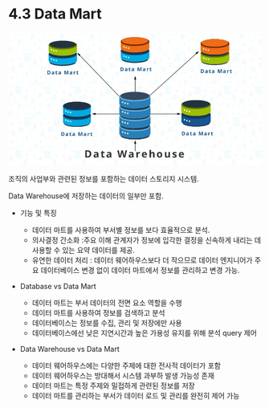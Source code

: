 # 4.3 Data Mart

![Untitled](./images/1.2_data_mart.png)
    
조직의 사업부와 관련된 정보를 포함하는 데이터 스토리지 시스템. 

Data Warehouse에 저장하는 데이터의 일부만 포함.

- 기능 및 특징
    - 데이터 마트를 사용하여 부서별 정보를 보다 효율적으로 분석.
    - 의사결정 간소화 :주요 이해 관계자가 정보에 입각한 결정을 신속하게 내리는 데 사용할 수 있는 요약 데이터를 제공.
    - 유연한 데이터 처리 : 데이터 웨어하우스보다 더 작으므로 데이터 엔지니어가 주요 데이터베이스 변경 없이 데이터 마트에서 정보를 관리하고 변경 가능.
    
- Database vs Data Mart
    - 데이터 마트는 부서 데이터의 전면 요소 역할을 수행
    - 데이터 마트를 사용하여 정보를 검색하고 분석
    - 데이터베이스는 정보를 수집, 관리 및 저장에만 사용
    - 데이터베이스에선 낮은 지연시간과 높은 가용성 유지를 위해 분석 query 제어
    
- Data Warehouse vs Data Mart
    - 데이터 웨어하우스에는 다양한 주제에 대한 전사적 데이터가 포함
    - 데이터 웨어하우스는 방대해서 시스템 과부하 발생 가능성 존재
    - 데이터 마트는 특정 주제와 밀접하게 관련된 정보를 저장
    - 데이터 마트를 관리하는 부서가 데이터 로드 및 관리를 완전히 제어 가능
